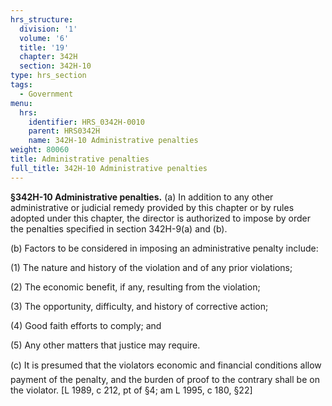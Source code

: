 ```yaml
---
hrs_structure:
  division: '1'
  volume: '6'
  title: '19'
  chapter: 342H
  section: 342H-10
type: hrs_section
tags:
  - Government
menu:
  hrs:
    identifier: HRS_0342H-0010
    parent: HRS0342H
    name: 342H-10 Administrative penalties
weight: 80060
title: Administrative penalties
full_title: 342H-10 Administrative penalties
---
```

**§342H-10 Administrative penalties.** (a) In addition to any other administrative or judicial remedy provided by this chapter or by rules adopted under this chapter, the director is authorized to impose by order the penalties specified in section 342H-9(a) and (b).

(b) Factors to be considered in imposing an administrative penalty include:

(1) The nature and history of the violation and of any prior violations;

(2) The economic benefit, if any, resulting from the violation;

(3) The opportunity, difficulty, and history of corrective action;

(4) Good faith efforts to comply; and

(5) Any other matters that justice may require.

(c) It is presumed that the violators economic and financial conditions allow payment of the penalty, and the burden of proof to the contrary shall be on the violator. [L 1989, c 212, pt of §4; am L 1995, c 180, §22]